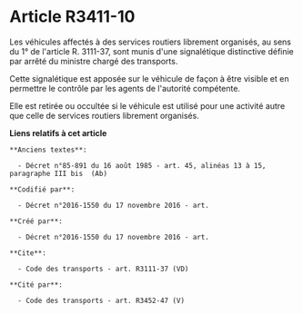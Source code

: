 # Article R3411-10

Les véhicules affectés à des services routiers librement organisés, au sens du 1° de l'article R. 3111-37, sont munis d'une
signalétique distinctive définie par arrêté du ministre chargé des transports. 

Cette signalétique est apposée sur le véhicule de façon à être visible et en permettre le contrôle par les agents de
l'autorité compétente. 

Elle est retirée ou occultée si le véhicule est utilisé pour une activité autre que celle de services routiers librement
organisés.

**Liens relatifs à cet article**

	**Anciens textes**:

	  - Décret n°85-891 du 16 août 1985 - art. 45, alinéas 13 à 15, paragraphe III bis  (Ab)

	**Codifié par**:

	  - Décret n°2016-1550 du 17 novembre 2016 - art.

	**Créé par**:

	  - Décret n°2016-1550 du 17 novembre 2016 - art.

	**Cite**:

	  - Code des transports - art. R3111-37 (VD)

	**Cité par**:

	  - Code des transports - art. R3452-47 (V)

